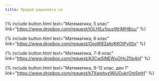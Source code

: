 ```yaml
---
title: Предай решенията си
---
```


{% include button.html text="Математика, 5 клас" link="https://www.dropbox.com/request/tOLHILy1puzWriMH8jcu" %}

{% include button.html text="Математика, 6 клас" link="https://www.dropbox.com/request/OooW82alpjKKOIPvIISx" %}

{% include button.html text="Математика, 7-8 клас" link="https://www.dropbox.com/request/A3CwSINEWuOHcZfIp4nI" %}

{% include button.html text="Математика, 9-12 клас, ден 1" link="https://www.dropbox.com/request/h7XwphyzWjUOukrOm5mH" %}
